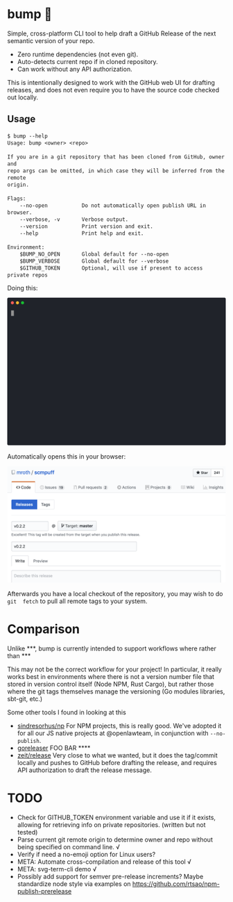 # bump :sunflower:

Simple, cross-platform CLI tool to help draft a GitHub Release of the next
semantic version of your repo.

 * Zero runtime dependencies (not even git).
 * Auto-detects current repo if in cloned repository.
 * Can work without any API authorization.

This is intentionally designed to work with the GitHub web UI for drafting
releases, and does not even require you to have the source code checked out
locally.

## Usage

```
$ bump --help
Usage: bump <owner> <repo>

If you are in a git repository that has been cloned from GitHub, owner and
repo args can be omitted, in which case they will be inferred from the remote
origin.

Flags:
    --no-open           Do not automatically open publish URL in browser.
    --verbose, -v       Verbose output.
    --version           Print version and exit.
    --help              Print help and exit.

Environment:
    $BUMP_NO_OPEN       Global default for --no-open
    $BUMP_VERBOSE       Global default for --verbose
    $GITHUB_TOKEN       Optional, will use if present to access private repos
```

Doing this:

![animation](docs/demo.svg)

Automatically opens this in your browser:

![release-page-ss](docs/release-draft.png)

Afterwards you have a local checkout of the repository, you may wish to do `git 
fetch` to pull all remote tags to your system.

# Comparison

Unlike ***, bump is currently intended to support workflows where rather than ***

This may not be the correct workflow for your project! In particular, it really
works best in environments where there is not a version number file that stored
in version control itself (Node NPM, Rust Cargo), but rather those where the git
tags themselves manage the versioning (Go modules libraries, sbt-git, etc.)

Some other tools I found in looking at this

 * [sindresorhus/np] For NPM projects, this is really good. We've adopted it for all our JS native projects at @openlawteam, in conjunction with `--no-publish`.
 * [goreleaser] FOO BAR ****
 * [zeit/release] Very close to what we wanted, but it does the tag/commit locally and pushes to GitHub before drafting the release, and requires API authorization to draft the release message.

[sindresorhus/np]: https://github.com/sindresorhus/np
[goreleaser]: https://goreleaser.com
[zeit/release]: https://github.com/zeit/release

# TODO
- Check for GITHUB_TOKEN environment variable and use it if it exists, allowing
  for retrieving info on private repositories. (written but not tested)
- Parse current git remote origin to determine owner and repo without
  being specified on command line. √
- Verify if need a no-emoji option for Linux users?
- META: Automate cross-compilation and release of this tool √
- META: svg-term-cli demo √
- Possibly add support for semver pre-release increments? Maybe standardize node style via examples on https://github.com/rtsao/npm-publish-prerelease
